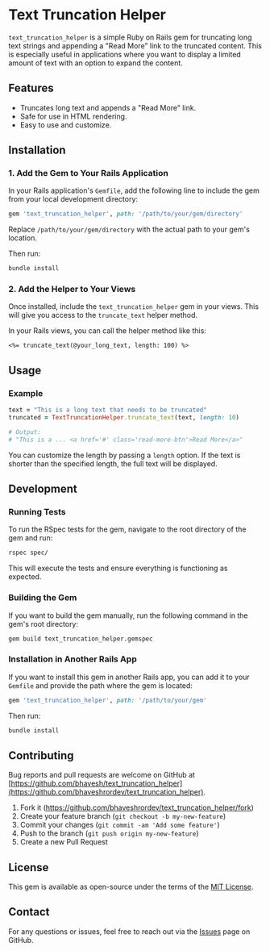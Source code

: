 # Text Truncation Helper

`text_truncation_helper` is a simple Ruby on Rails gem for truncating long text strings and appending a "Read More" link to the truncated content. This is especially useful in applications where you want to display a limited amount of text with an option to expand the content.

## Features

- Truncates long text and appends a "Read More" link.
- Safe for use in HTML rendering.
- Easy to use and customize.

## Installation

### 1. Add the Gem to Your Rails Application

In your Rails application's `Gemfile`, add the following line to include the gem from your local development directory:

```ruby
gem 'text_truncation_helper', path: '/path/to/your/gem/directory'
```

Replace `/path/to/your/gem/directory` with the actual path to your gem's location.

Then run:

```bash
bundle install
```

### 2. Add the Helper to Your Views

Once installed, include the `text_truncation_helper` gem in your views. This will give you access to the `truncate_text` helper method.

In your Rails views, you can call the helper method like this:

```erb
<%= truncate_text(@your_long_text, length: 100) %>
```

## Usage

### Example

```ruby
text = "This is a long text that needs to be truncated"
truncated = TextTruncationHelper.truncate_text(text, length: 10)

# Output:
# "This is a ... <a href='#' class='read-more-btn'>Read More</a>"
```

You can customize the length by passing a `length` option. If the text is shorter than the specified length, the full text will be displayed.

## Development

### Running Tests

To run the RSpec tests for the gem, navigate to the root directory of the gem and run:

```bash
rspec spec/
```

This will execute the tests and ensure everything is functioning as expected.

### Building the Gem

If you want to build the gem manually, run the following command in the gem's root directory:

```bash
gem build text_truncation_helper.gemspec
```

### Installation in Another Rails App

If you want to install this gem in another Rails app, you can add it to your `Gemfile` and provide the path where the gem is located:

```ruby
gem 'text_truncation_helper', path: '/path/to/your/gem'
```

Then run:

```bash
bundle install
```

## Contributing

Bug reports and pull requests are welcome on GitHub at [https://github.com/bhavesh/text_truncation_helper](https://github.com/bhaveshrordev/text_truncation_helper).

1. Fork it (https://github.com/bhaveshrordev/text_truncation_helper/fork)
2. Create your feature branch (`git checkout -b my-new-feature`)
3. Commit your changes (`git commit -am 'Add some feature'`)
4. Push to the branch (`git push origin my-new-feature`)
5. Create a new Pull Request

## License

This gem is available as open-source under the terms of the [MIT License](https://opensource.org/licenses/MIT).

## Contact

For any questions or issues, feel free to reach out via the [Issues](https://github.com/bhaveshrordev/text_truncation_helper/issues) page on GitHub.